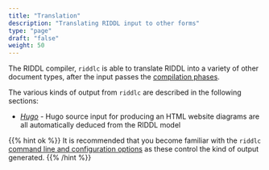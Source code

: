 ```yaml
---
title: "Translation"
description: "Translating RIDDL input to other forms"
type: "page"
draft: "false"
weight: 50
---
```


The RIDDL compiler, `riddlc` is able to translate RIDDL into a variety of other
document types, after the input passes the [compilation phases](../compilation).  

The various kinds of output from `riddlc` are described in the following 
sections:

* [_Hugo_](hugo) - Hugo source input for producing an HTML website
  diagrams are all automatically deduced from the RIDDL model

{{% hint ok %}}
It is recommended that you become familiar with the `riddlc` [command line and configuration options](options) as these control the kind of output generated.
{{% /hint %}}
